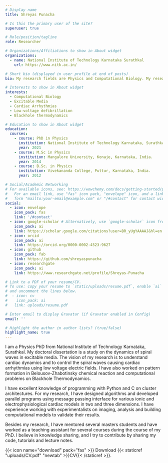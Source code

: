 ```yaml
---
# Display name
title: Shreyas Punacha

# Is this the primary user of the site?
superuser: true

# Role/position/tagline
role: Researcher

# Organizations/Affiliations to show in About widget
organizations:
  - name: National Institute of Technology Karnataka Surathkal
    url: https://www.nitk.ac.in/

# Short bio (displayed in user profile at end of posts)
bio: My research fields are Physics and Computational Biology. My research interests include cardiac arrhythmias, low-voltage defibrillation, excitable media, pattern formation and blackhole thermodynamics.

# Interests to show in About widget
interests:
  - Computational Biology
  - Excitable Media
  - Cardiac Arrhythmias
  - Low-voltage defibrillation
  - Blackhole thermodynamics

# Education to show in About widget
education:
  courses:
    - course: PhD in Physics
      institution: National Institute of Technology Karnataka, Surathkal, India.
      year: 2021
    - course: M.Sc in Physics
      institution: Mangalore University, Konaje, Karnataka, India.
      year: 2014
    - course: B.Sc. in Physics
      institution: Vivekananda College, Puttur, Karnataka, India.
      year: 2012

# Social/Academic Networking
# For available icons, see: https://wowchemy.com/docs/getting-started/page-builder/#icons
#   For an email link, use "fas" icon pack, "envelope" icon, and a link in the
#   form "mailto:your-email@example.com" or "/#contact" for contact widget.
social:
  - icon: envelope
    icon_pack: fas
    link: '/#contact'
  - icon: google-scholar # Alternatively, use `google-scholar` icon from `ai` icon pack
    icon_pack: ai
    link: https://scholar.google.com/citations?user=BR_yUgYAAAAJ&hl=en
  - icon: orcid
    icon_pack: ai
    link: https://orcid.org/0000-0002-4523-9627
  - icon: github
    icon_pack: fab
    link: https://github.com/shreyaspunacha
  - icon: researchgate
    icon_pack: ai
    link: https://www.researchgate.net/profile/Shreyas-Punacha

# Link to a PDF of your resume/CV.
# To use: copy your resume to `static/uploads/resume.pdf`, enable `ai` icons in `params.toml`,
# and uncomment the lines below.
#  - icon: cv
#    icon_pack: ai
#   link: uploads/resume.pdf

# Enter email to display Gravatar (if Gravatar enabled in Config)
email: ''

# Highlight the author in author lists? (true/false)
highlight_name: true
---
```

I am a Physics PhD from National Institute of Technology Karnataka, Surathkal. My doctoral dissertation is a study on the dynamics of spiral waves in excitable media. The vision of my research is to understand cardiac dynamics and to control the spiral waves causing cardiac arrhythmias using low voltage electric fields.
I have also worked on pattern formation in Belousov-Zhabotinsky chemical reaction and computational problems on Blackhole Thermodynamics.

I have excellent knowledge of programming with Python and C on cluster architectures. For my research, I have designed algorithms and developed parallel programs using message passing interface for various ionic and electrophysiological cardiac models in two and three dimensions. I have experience working with experimentalists on imaging, analysis and building computational models to validate their results.

Besides my research, I have mentored several masters students and have worked as a teaching assistant for several courses during the course of my PhD. I believe in knowledge sharing, and I try to contribute by sharing my code, tutorials and lecture notes.

{{< icon name="download" pack="fas" >}} Download {{< staticref "uploads/CV.pdf" "newtab" >}}CV{{< /staticref >}}.
